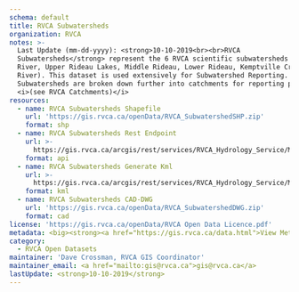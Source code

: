 ```yaml
---
schema: default
title: RVCA Subwatersheds
organization: RVCA
notes: >-
  Last Update (mm-dd-yyyy): <strong>10-10-2019<br><br>RVCA
  Subwatersheds</strong> represent the 6 RVCA scientific subwatersheds (Tay
  River, Upper Rideau Lakes, Middle Rideau, Lower Rideau, Kemptville Creek, Jock
  River). This dataset is used extensively for Subwatershed Reporting. The RVCA
  Subwatersheds are broken down further into catchments for reporting purposes
  <i>(see RVCA Catchments)</i>
resources:
  - name: RVCA Subwatersheds Shapefile
    url: 'https://gis.rvca.ca/openData/RVCA_SubwatershedSHP.zip'
    format: shp
  - name: RVCA Subwatersheds Rest Endpoint
    url: >-
      https://gis.rvca.ca/arcgis/rest/services/RVCA_Hydrology_Service/MapServer/4
    format: api
  - name: RVCA Subwatersheds Generate Kml
    url: >-
      https://gis.rvca.ca/arcgis/rest/services/RVCA_Hydrology_Service/MapServer/generateKml
    format: kml
  - name: RVCA Subwatersheds CAD-DWG
    url: 'https://gis.rvca.ca/openData/RVCA_SubwatershedDWG.zip'
    format: cad
license: 'https://gis.rvca.ca/openData/RVCA Open Data Licence.pdf'
metadata: <big><strong><a href="https://gis.rvca.ca/data.html">View Metadata...</a></strong></big>
category:
  - RVCA Open Datasets
maintainer: 'Dave Crossman, RVCA GIS Coordinator'
maintainer_email: <a href="mailto:gis@rvca.ca">gis@rvca.ca</a>
lastUpdate: <strong>10-10-2019</strong>
---
```

